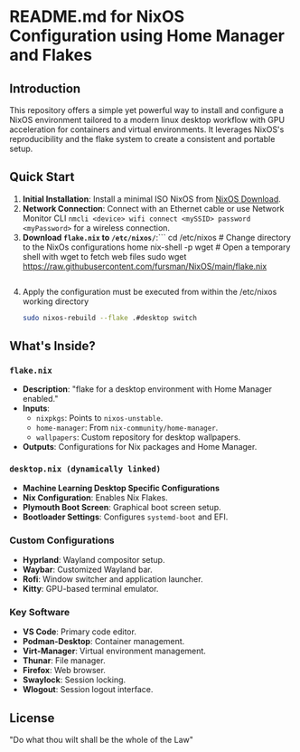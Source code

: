# README.md for NixOS Configuration using Home Manager and Flakes

## Introduction

This repository offers a simple yet powerful way to install and configure a NixOS environment tailored to a modern linux desktop workflow with GPU acceleration for containers and virtual environments. It leverages NixOS's reproducibility and the flake system to create a consistent and portable setup.

## Quick Start

1. **Initial Installation**: Install a minimal ISO NixOS from [NixOS Download](https://nixos.org/download).
2. **Network Connection**: Connect with an Ethernet cable or use Network Monitor CLI `nmcli <device> wifi connect <mySSID> password <myPassword>` for a wireless connection.
3. **Download `flake.nix` to `/etc/nixos/`**:```
   cd /etc/nixos # Change directory to the NixOs configurations home
   nix-shell -p wget # Open a temporary shell with wget to fetch web files
   sudo wget https://raw.githubusercontent.com/fursman/NixOS/main/flake.nix
   ```
5. Apply the configuration
   must be executed from within the /etc/nixos working directory
   ```bash
   sudo nixos-rebuild --flake .#desktop switch
   ```

## What's Inside?

### `flake.nix`
- **Description**: "flake for a desktop environment with Home Manager enabled."
- **Inputs**: 
  - `nixpkgs`: Points to `nixos-unstable`.
  - `home-manager`: From `nix-community/home-manager`.
  - `wallpapers`: Custom repository for desktop wallpapers.
- **Outputs**: Configurations for Nix packages and Home Manager.

### `desktop.nix (dynamically linked)`
- **Machine Learning Desktop Specific Configurations**
- **Nix Configuration**: Enables Nix Flakes.
- **Plymouth Boot Screen**: Graphical boot screen setup.
- **Bootloader Settings**: Configures `systemd-boot` and EFI.

### Custom Configurations
- **Hyprland**: Wayland compositor setup.
- **Waybar**: Customized Wayland bar.
- **Rofi**: Window switcher and application launcher.
- **Kitty**: GPU-based terminal emulator.

### Key Software
- **VS Code**: Primary code editor.
- **Podman-Desktop**: Container management.
- **Virt-Manager**: Virtual environment management.
- **Thunar**: File manager.
- **Firefox**: Web browser.
- **Swaylock**: Session locking.
- **Wlogout**: Session logout interface.

## License

"Do what thou wilt shall be the whole of the Law"
